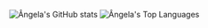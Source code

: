 ![Ângela's GitHub stats](https://github-readme-stats.vercel.app/api?username=angelacoelho01&count_private=true&show_icons=true&line_height=30&theme=nightowl)
![Ângela's Top Languages](https://github-readme-stats.vercel.app/api/top-langs/?username=angelacoelho01&count_private=true&langs_count=4&line_height=30&show_icons=true&theme=nightowl)

<!--
**angelacoelho01/angelacoelho01** is a ✨ _special_ ✨ repository because its `README.md` (this file) appears on your GitHub profile.

Here are some ideas to get you started:

- 🔭 I’m currently working on ...
- 🌱 I’m currently learning ...
- 👯 I’m looking to collaborate on ...
- 🤔 I’m looking for help with ...
- 💬 Ask me about ...
- 📫 How to reach me: ...
- 😄 Pronouns: ...
- ⚡ Fun fact: ...
-->
